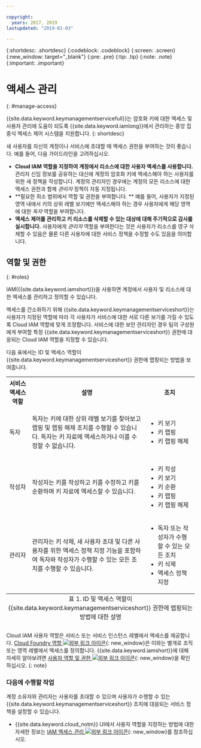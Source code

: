 ```yaml
---

copyright:
  years: 2017, 2019
lastupdated: "2019-01-03"

---
```


{:shortdesc: .shortdesc}
{:codeblock: .codeblock}
{:screen: .screen}
{:new_window: target="_blank"}
{:pre: .pre}
{:tip: .tip}
{:note: .note}
{:important: .important}

# 액세스 관리
{: #manage-access}

{{site.data.keyword.keymanagementservicefull}}는 암호화 키에 대한 액세스 및 사용자 관리에 도움이 되도록 {{site.data.keyword.iamlong}}에서 관리하는 중앙 집중식 액세스 제어 시스템을 지원합니다.
{: shortdesc}

새 사용자를 자신의 계정이나 서비스에 초대할 때 액세스 권한을 부여하는 것이 좋습니다. 예를 들어, 다음 가이드라인을 고려하십시오.

- **Cloud IAM 역할을 지정하여 계정에서 리소스에 대한 사용자 액세스를 사용합니다.**
    관리자 신임 정보를 공유하는 대신에 계정의 암호화 키에 액세스해야 하는 사용자를 위한 새 정책을 작성합니다. 계정의 관리자인 경우에는 계정의 모든 리소스에 대한 액세스 권한과 함께 _관리자_ 정책이 자동 지정됩니다.
- **필요한 최소 범위에서 역할 및 권한을 부여합니다. **
    예를 들어, 사용자가 지정된 영역 내에서 키의 상위 레벨 보기에만 액세스해야 하는 경우 사용자에게 해당 영역에 대한 _독자_ 역할을 부여합니다.
- **액세스 제어를 관리하고 키 리소스를 삭제할 수 있는 대상에 대해 주기적으로 감사를 실시합니다.**
    사용자에게 _관리자_ 역할을 부여한다는 것은 사용자가 리소스를 영구 삭제할 수 있음은 물론 다른 사용자에 대한 서비스 정책을 수정할 수도 있음을 의미합니다.

## 역할 및 권한
{: #roles}

IAM({{site.data.keyword.iamshort}})을 사용하면 계정에서 사용자 및 리소스에 대한 액세스를 관리하고 정의할 수 있습니다.

액세스를 간소화하기 위해 {{site.data.keyword.keymanagementserviceshort}}는 사용자가 지정된 역할에 따라 각 사용자가 서비스에 대한 서로 다른 보기를 가질 수 있도록 Cloud IAM 역할에 맞게 조정합니다. 서비스에 대한 보안 관리자인 경우 팀의 구성원에게 부여할 특정 {{site.data.keyword.keymanagementserviceshort}} 권한에 대응되는 Cloud IAM 역할을 지정할 수 있습니다.

다음 표에서는 ID 및 액세스 역할이 {{site.data.keyword.keymanagementserviceshort}} 권한에 맵핑되는 방법을 보여줍니다.
<table>
  <tr>
    <th>서비스 액세스 역할</th>
    <th>설명</th>
    <th>조치</th>
  </tr>
  <tr>
    <td><p>독자</p></td>
    <td><p>독자는 키에 대한 상위 레벨 보기를 찾아보고 랩핑 및 랩핑 해제 조치를 수행할 수 있습니다. 독자는 키 자료에 액세스하거나 이를 수정할 수 없습니다.</p></td>
    <td>
      <p>
        <ul>
          <li>키 보기</li>
          <li>키 랩핑</li>
          <li>키 랩핑 해제</li>
        </ul>
      </p>
    </td>
  </tr>
  <tr>
    <td><p>작성자</p></td>
    <td><p>작성자는 키를 작성하고 키를 수정하고 키를 순환하며 키 자료에 액세스할 수 있습니다.</p></td>
    <td>
      <p>
        <ul>
          <li>키 작성</li>
          <li>키 보기</li>
          <li>키 순환</li>
          <li>키 랩핑</li>
          <li>키 랩핑 해제</li>
        </ul>
      </p>
    </td>
  </tr>
  <tr>
    <td><p>관리자</p></td>
    <td><p>관리자는 키 삭제, 새 사용자 초대 및 다른 사용자를 위한 액세스 정책 지정 기능을 포함하여 독자와 작성자가 수행할 수 있는 모든 조치를 수행할 수 있습니다.</p></td>
    <td>
      <p>
        <ul>
          <li>독자 또는 작성자가 수행할 수 있는 모든 조치</li>
          <li>키 삭제</li>
          <li>액세스 정책 지정</li>
        </ul>
      </p>
    </td>
  </tr>
  <caption style="caption-side:bottom;">표 1. ID 및 액세스 역할이 {{site.data.keyword.keymanagementserviceshort}} 권한에 맵핑되는 방법에 대한 설명</caption>
</table>

Cloud IAM 사용자 역할은 서비스 또는 서비스 인스턴스 레벨에서 액세스를 제공합니다. [Cloud Foundry 역할 ![외부 링크 아이콘](../../icons/launch-glyph.svg "외부 링크 아이콘")](/docs/iam/cfaccess.html){: new_window}은 이와는 별개로 조직 또는 영역 레벨에서 액세스를 정의합니다. {{site.data.keyword.iamshort}}에 대해 자세히 알아보려면 [사용자 역할 및 권한 ![외부 링크 아이콘](../../icons/launch-glyph.svg "외부 링크 아이콘")](/docs/iam/users_roles.html#userroles){: new_window}을 확인하십시오.
{: note}

### 다음에 수행할 작업

계정 소유자와 관리자는 사용자를 초대할 수 있으며 사용자가 수행할 수 있는 {{site.data.keyword.keymanagementserviceshort}} 조치에 대응되는 서비스 정책을 설정할 수 있습니다.

- {{site.data.keyword.cloud_notm}} UI에서 사용자 역할을 지정하는 방법에 대한 자세한 정보는 [IAM 액세스 관리 ![외부 링크 아이콘](../../icons/launch-glyph.svg "외부 링크 아이콘")](/docs/iam/mngiam.html){: new_window}를 참조하십시오.
